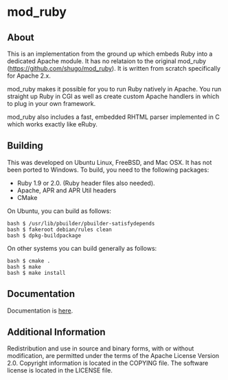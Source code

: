 # mod_ruby

## About

This is an implementation from the ground up which embeds Ruby into a dedicated
Apache module. It has no relataion to the original mod_ruby
(https://github.com/shugo/mod_ruby). It is written from scratch specifically for
Apache 2.x.

mod_ruby makes it possible for you to run Ruby natively in Apache. You run
straight up Ruby in CGI as well as create custom Apache handlers in which to
plug in your own framework.

mod_ruby also includes a fast, embedded RHTML parser implemented in C which
works exactly like eRuby.

## Building

This was developed on Ubuntu Linux, FreeBSD, and Mac OSX. It has not been ported
to Windows. To build, you need to the following packages:

  * Ruby 1.9 or 2.0. (Ruby header files also needed).
  * Apache, APR and APR Util headers
  * CMake

On Ubuntu, you can build as follows:

    bash $ /usr/lib/pbuilder/pbuilder-satisfydepends
    bash $ fakeroot debian/rules clean
    bash $ dpkg-buildpackage
  
On other systems you can build generally as follows:

    bash $ cmake .
    bash $ make
    bash $ make install

## Documentation

Documentation is [here](http://mikeowens.github.io/mod_ruby/mod_ruby.html).

## Additional Information

Redistribution and use in source and binary forms, with or without modification,
are permitted under the terms of the Apache License Version 2.0. Copyright
information is located in the COPYING file. The software license is located in
the LICENSE file.
